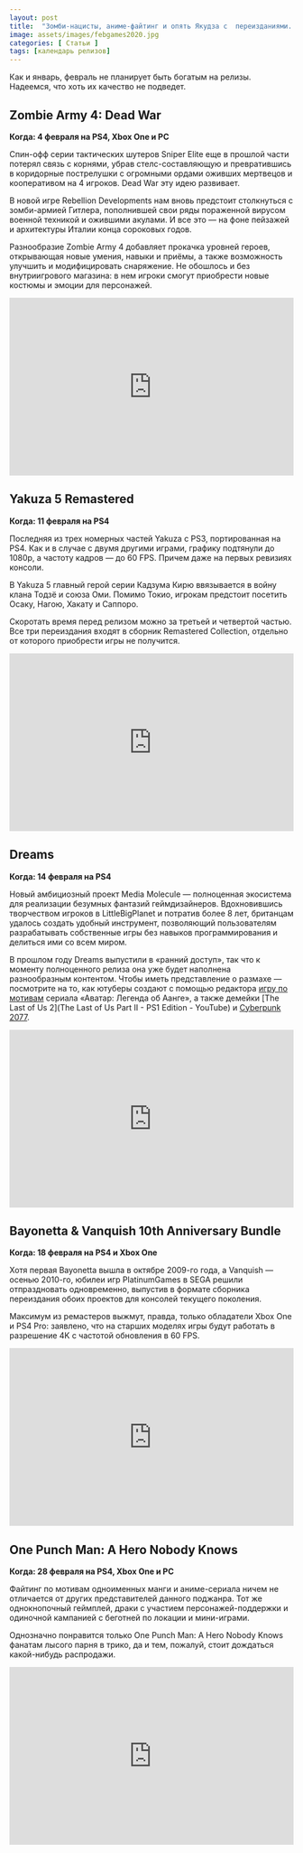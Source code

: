 ```yaml
---
layout: post
title:  "Зомби-нацисты, аниме-файтинг и опять Якудза с  переизданиями. Во что поиграть в феврале"
image: assets/images/febgames2020.jpg
categories: [ Статьи ]
tags: [календарь релизов]
---
```


Как и январь, февраль не планирует быть богатым на релизы. Надеемся, что хоть их качество не подведет.

## Zombie Army 4: Dead War
**Когда: 4 февраля на PS4, Xbox One и PC**

Спин-офф серии тактических шутеров Sniper Elite еще в прошлой части потерял связь с корнями, убрав стелс-составляющую и превратившись в коридорные пострелушки с огромными ордами оживших мертвецов и кооперативом на 4 игроков. Dead War эту идею развивает.

В новой игре Rebellion Developments нам вновь предстоит столкнуться с зомби-армией Гитлера, пополнившей свои ряды пораженной вирусом военной техникой и ожившими акулами. И все это — на фоне пейзажей и архитектуры Италии конца сороковых годов. 

Разнообразие Zombie Army 4 добавляет прокачка уровней героев, открывающая новые умения, навыки и приёмы, а также возможность улучшить и модифицировать снаряжение. Не обошлось и без внутриигрового магазина: в нем игроки смогут приобрести новые костюмы и эмоции для персонажей.

<p><iframe style="width:100%;" height="315" src="https://www.youtube.com/embed/Auknq9wMIqI?rel=0&amp;showinfo=0" frameborder="0" allowfullscreen></iframe></p>

## Yakuza 5 Remastered
**Когда: 11 февраля на PS4**

Последняя из трех номерных частей Yakuza с PS3, портированная на PS4.  Как и в случае с двумя другими играми, графику подтянули до 1080p, а частоту кадров — до 60 FPS. Причем даже на первых ревизиях консоли.

В Yakuza 5 главный герой серии Кадзума Кирю ввязывается в войну клана Тодзё и союза Оми. Помимо Токио, игрокам предстоит посетить Осаку, Нагою, Хакату и Саппоро.

Скоротать время перед релизом можно за третьей и четвертой частью. Все три переиздания входят в сборник Remastered Collection, отдельно от которого приобрести игры не получится.

<p><iframe style="width:100%;" height="315" src="https://www.youtube.com/embed/GOmIABX2RP8?rel=0&amp;showinfo=0" frameborder="0" allowfullscreen></iframe></p>

## Dreams
**Когда: 14 февраля на PS4**

Новый амбициозный проект Media Molecule — полноценная экосистема для реализации безумных фантазий геймдизайнеров. Вдохновившись творчеством игроков в LittleBigPlanet и потратив более 8 лет, британцам удалось создать удобный инструмент, позволяющий пользователям разрабатывать собственные игры без навыков программирования и делиться ими со всем миром.

В прошлом году Dreams выпустили в «ранний доступ», так что к моменту полноценного релиза она уже будет наполнена разнообразным контентом. Чтобы иметь представление о размахе — посмотрите на то, как ютуберы создают с помощью редактора [игру по мотивам](https://www.youtube.com/watch?v=sHuXLTDf70E) сериала «Аватар: Легенда об Аанге», а также демейки [The Last of Us 2](The Last of Us Part II - PS1 Edition - YouTube) и [Cyberpunk 2077](https://youtu.be/oQx-bIg9CwA).

<p><iframe style="width:100%;" height="315" src="https://www.youtube.com/embed/2ltgkcoQzow?rel=0&amp;showinfo=0" frameborder="0" allowfullscreen></iframe></p>

## Bayonetta & Vanquish 10th Anniversary Bundle 
**Когда: 18 февраля на PS4 и Xbox One**

Хотя первая Bayonetta вышла в октябре 2009-го года, а Vanquish  — осенью 2010-го, юбилеи игр PlatinumGames в SEGA решили отпраздновать одновременно, выпустив в формате сборника переиздания обоих проектов для консолей текущего поколения.  

Максимум из ремастеров выжмут, правда, только обладатели Xbox One и PS4 Pro: заявлено, что на старших моделях игры будут работать в разрешение 4K с частотой обновления в 60 FPS.

<p><iframe style="width:100%;" height="315" src="https://www.youtube.com/embed/-5nE_xnAnqY?rel=0&amp;showinfo=0" frameborder="0" allowfullscreen></iframe></p>

## One Punch Man: A Hero Nobody Knows
**Когда: 28 февраля на PS4, Xbox One и PC**

Файтинг по мотивам одноименных манги и аниме-сериала ничем не отличается от других представителей данного поджанра.  Тот же однокнопочный геймплей, драки с участием персонажей-поддержки и одиночной кампанией c беготней по локации и мини-играми. 

Однозначно понравится только One Punch Man: A Hero Nobody Knows фанатам лысого парня в трико, да и тем, пожалуй, стоит дождаться какой-нибудь распродажи. 

<p><iframe style="width:100%;" height="315" src="https://www.youtube.com/embed/_xBGdlOK-Pc?rel=0&amp;showinfo=0" frameborder="0" allowfullscreen></iframe></p>